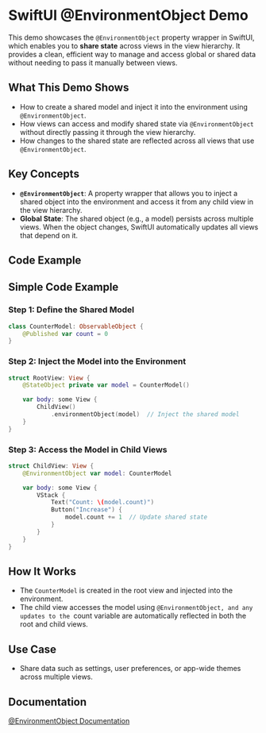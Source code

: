 # SwiftUI @EnvironmentObject Demo

This demo showcases the `@EnvironmentObject` property wrapper in SwiftUI, which enables you to **share state** across views in the view hierarchy. It provides a clean, efficient way to manage and access global or shared data without needing to pass it manually between views.

## What This Demo Shows

- How to create a shared model and inject it into the environment using `@EnvironmentObject`.
- How views can access and modify shared state via `@EnvironmentObject` without directly passing it through the view hierarchy.
- How changes to the shared state are reflected across all views that use `@EnvironmentObject`.

## Key Concepts

- **`@EnvironmentObject`**: A property wrapper that allows you to inject a shared object into the environment and access it from any child view in the view hierarchy.
- **Global State**: The shared object (e.g., a model) persists across multiple views. When the object changes, SwiftUI automatically updates all views that depend on it.

## Code Example

## Simple Code Example

### Step 1: Define the Shared Model

```swift
class CounterModel: ObservableObject {
    @Published var count = 0
}
```

### Step 2: Inject the Model into the Environment

```swift
struct RootView: View {
    @StateObject private var model = CounterModel()

    var body: some View {
        ChildView()
            .environmentObject(model)  // Inject the shared model
    }
}
```

### Step 3: Access the Model in Child Views

```swift
struct ChildView: View {
    @EnvironmentObject var model: CounterModel

    var body: some View {
        VStack {
            Text("Count: \(model.count)")
            Button("Increase") {
                model.count += 1  // Update shared state
            }
        }
    }
}
```

## How It Works

- The `CounterModel` is created in the root view and injected into the environment.
- The child view accesses the model using `@EnvironmentObject, and any updates to the `count variable are automatically reflected in both the root and child views.

## Use Case

- Share data such as settings, user preferences, or app-wide themes across multiple views.

## Documentation

[@EnvironmentObject Documentation](https://developer.apple.com/documentation/swiftui/environmentobject)
